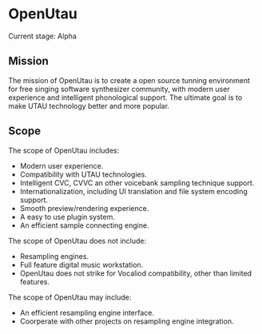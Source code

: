 # OpenUtau
Current stage: Alpha

## Mission
The mission of OpenUtau is to create a open source tunning environment for free singing software synthesizer community, with modern user experience and intelligent phonological support. The ultimate goal is to make UTAU technology better and more popular.

## Scope
The scope of OpenUtau includes:
- Modern user experience.
- Compatibility with UTAU technologies.
- Intelligent CVC, CVVC an other voicebank sampling technique support.
- Internationalization, including UI translation and file system encoding support.
- Smooth preview/rendering experience.
- A easy to use plugin system.
- An efficient sample connecting engine.

The scope of OpenUtau does not include:
- Resampling engines.
- Full feature digital music workstation.
- OpenUtau does not strike for Vocaliod compatibility, other than limited features.

The scope of OpenUtau may include:
- An efficient resampling engine interface.
- Coorperate with other projects on resampling engine integration.
